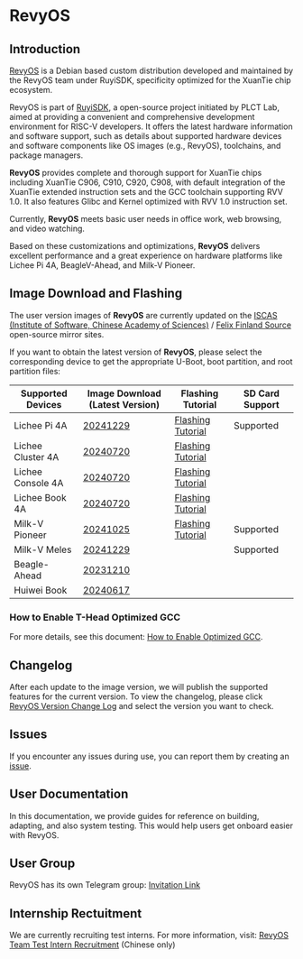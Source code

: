 # RevyOS

## Introduction

[RevyOS](https://github.com/revyos) is a Debian based custom distribution developed and maintained by the RevyOS team under RuyiSDK, specificity optimized for the XuanTie chip ecosystem.

RevyOS is part of [RuyiSDK](https://github.com/ruyisdk), a open-source project initiated by PLCT Lab, aimed at providing a convenient and comprehensive development environment for RISC-V developers. It offers the latest hardware information and software support, such as details about supported hardware devices and software components like OS images (e.g., RevyOS), toolchains, and package managers.

__RevyOS__ provides complete and thorough support for XuanTie chips including XuanTie C906, C910, C920, C908, with default integration of the XuanTie extended instruction sets and the GCC toolchain supporting RVV 1.0. It also features Glibc and Kernel optimized with RVV 1.0 instruction set.

Currently, __RevyOS__ meets basic user needs in office work, web browsing, and video watching.

Based on these customizations and optimizations, __RevyOS__ delivers excellent performance and a great experience on hardware platforms like Lichee Pi 4A, BeagleV-Ahead, and Milk-V Pioneer.

## Image Download and Flashing

The user version images of __RevyOS__ are currently updated on the [ISCAS (Institute of Software, Chinese Academy of Sciences)](https://mirror.iscas.ac.cn/revyos) / [Felix Finland Source](https://mirrors.felixc.at/revyos/) open-source mirror sites.

If you want to obtain the latest version of __RevyOS__, please select the corresponding device to get the appropriate U-Boot, boot partition, and root partition files:

| Supported Devices | Image Download (Latest Version)                                                  | Flashing Tutorial                                      | SD Card Support |
| ----------------- | -------------------------------------------------------------------------------- | ------------------------------------------------------ | --------------- |
| Lichee Pi 4A      | [20241229](https://mirror.iscas.ac.cn/revyos/extra/images/lpi4a/20241229/)       | [Flashing Tutorial](./Installation/licheepi4a.md)      | Supported       |
| Lichee Cluster 4A | [20240720](https://mirror.iscas.ac.cn/revyos/extra/images/lpi4a/)                | [Flashing Tutorial](./Installation/licheepi4a.md)      |                 |
| Lichee Console 4A | [20240720](https://mirror.iscas.ac.cn/revyos/extra/images/lcon4a/20240720/)      | [Flashing Tutorial](./Installation/licheeconsole4a.md) |                 |
| Lichee Book 4A    | [20240720](https://mirror.iscas.ac.cn/revyos/extra/images/laptop4a/)             | [Flashing Tutorial](./Installation/licheebook.md)      |                 |
| Milk-V Pioneer    | [20241025](https://mirror.iscas.ac.cn/revyos/extra/images/sg2042/20241025/)      | [Flashing Tutorial](./Installation/milkv-pioneer.md)   | Supported       |
| Milk-V Meles      | [20241229](https://mirror.iscas.ac.cn/revyos/extra/images/meles/20241229/)       |                                                        | Supported       |
| Beagle-Ahead      | [20231210](https://mirror.iscas.ac.cn/revyos/extra/images/beagle/20231210/)      |                                                        |                 |
| Huiwei Book       | [20240617](https://mirror.iscas.ac.cn/revyos/extra/images/huiwei/test/20240617/) |                                                        |                 |

### How to Enable T-Head Optimized GCC

For more details, see this document: [How to Enable Optimized GCC](build/debian/enable_optimization_gcc.md).

## Changelog

After each update to the image version, we will publish the supported features for the current version. To view the changelog, please click [RevyOS Version Change Log](./changelog/) and select the version you want to check.

## Issues

If you encounter any issues during use, you can report them by creating an [issue](https://github.com/revyos/revyos/issues).

## User Documentation

In this documentation, we provide guides for reference on building, adapting, and also system testing. This would help users get onboard easier with RevyOS.

## User Group

RevyOS has its own Telegram group: [Invitation Link](https://t.me/+Pi6px22-OsUxM2M1)

## Internship Rectuitment

We are currently recruiting test interns. For more information, visit: [RevyOS Team Test Intern Recruitment](https://github.com/plctlab/weloveinterns/blob/master/open-internships.md#j143-revyos%E5%B0%8F%E9%98%9F%E6%B5%8B%E8%AF%95%E5%AE%9E%E4%B9%A0%E7%94%9F20241111%E5%BC%80%E6%94%BE100%E5%90%8D) (Chinese only)